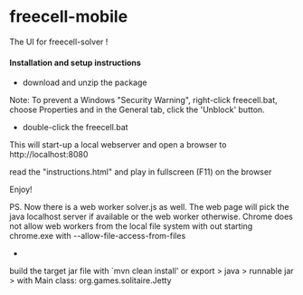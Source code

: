 # freecell-mobile

The UI for freecell-solver !

#### Installation and setup instructions

* download and unzip the package

Note: To prevent a Windows "Security Warning", right-click freecell.bat, choose Properties and in the General tab, click the 'Unblock' button.

* double-click the freecell.bat

This will start-up a local webserver and open a browser to http://localhost:8080

read the "instructions.html" and play in fullscreen (F11) on the browser

Enjoy!

PS. Now there is a web worker solver.js as well.  The web page will pick the java localhost server if available or the web worker otherwise. 
Chrome does not allow web workers from the local file system with out starting chrome.exe with --allow-file-access-from-files

-

build the target jar file with `mvn clean install' or export > java > runnable jar > with Main class: org.games.solitaire.Jetty


